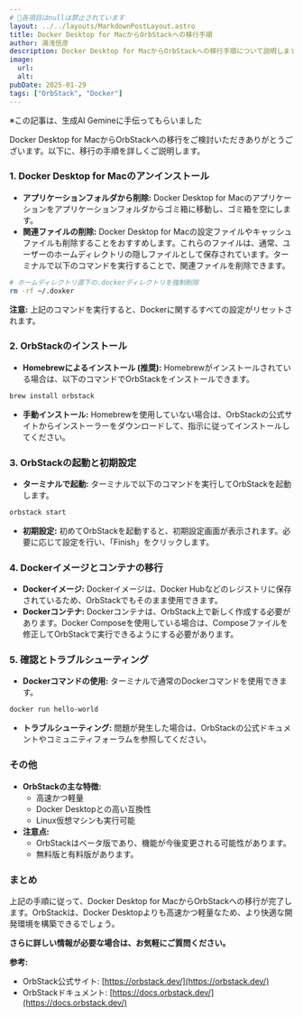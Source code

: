 ```yaml
---
# 📌各項目はnullは禁止されています
layout: ../../layouts/MarkdownPostLayout.astro
title: Docker Desktop for MacからOrbStackへの移行手順
author: 湯浅信彦
description: Docker Desktop for MacからOrbStackへの移行手順について説明します。
image: 
  url: 
  alt: 
pubDate: 2025-01-29
tags: ["OrbStack", "Docker"]
---
```

<style>
  .astro-code {
    width: 90%;
    margin: 0 auto;
    padding:1rem;
    font-size: 1rem;
  }
</style>
※この記事は、生成AI Gemineに手伝ってもらいました

Docker Desktop for MacからOrbStackへの移行をご検討いただきありがとうございます。以下に、移行の手順を詳しくご説明します。

### **1\. Docker Desktop for Macのアンインストール**

* **アプリケーションフォルダから削除:** Docker Desktop for Macのアプリケーションをアプリケーションフォルダからゴミ箱に移動し、ゴミ箱を空にします。  
* **関連ファイルの削除:** Docker Desktop for Macの設定ファイルやキャッシュファイルも削除することをおすすめします。これらのファイルは、通常、ユーザーのホームディレクトリの隠しファイルとして保存されています。ターミナルで以下のコマンドを実行することで、関連ファイルを削除できます。

```zsh
# ホームディレクトリ直下の.dockerディレクトリを強制削除
rm -rf ~/.doxker
```

**注意:** 上記のコマンドを実行すると、Dockerに関するすべての設定がリセットされます。

### **2\. OrbStackのインストール**

* **Homebrewによるインストール (推奨):** Homebrewがインストールされている場合は、以下のコマンドでOrbStackをインストールできます。

```zsh
brew install orbstack
```

* **手動インストール:** Homebrewを使用していない場合は、OrbStackの公式サイトからインストーラーをダウンロードして、指示に従ってインストールしてください。

### **3\. OrbStackの起動と初期設定**

* **ターミナルで起動:** ターミナルで以下のコマンドを実行してOrbStackを起動します。

```zsh
orbstack start
```

* **初期設定:** 初めてOrbStackを起動すると、初期設定画面が表示されます。必要に応じて設定を行い、「Finish」をクリックします。

### **4\. Dockerイメージとコンテナの移行**

* **Dockerイメージ:** Dockerイメージは、Docker Hubなどのレジストリに保存されているため、OrbStackでもそのまま使用できます。  
* **Dockerコンテナ:** Dockerコンテナは、OrbStack上で新しく作成する必要があります。Docker Composeを使用している場合は、Composeファイルを修正してOrbStackで実行できるようにする必要があります。

### **5\. 確認とトラブルシューティング**

* **Dockerコマンドの使用:** ターミナルで通常のDockerコマンドを使用できます。

```zsh
docker run hello-world
```

* **トラブルシューティング:** 問題が発生した場合は、OrbStackの公式ドキュメントやコミュニティフォーラムを参照してください。

### **その他**

* **OrbStackの主な特徴:**  
  * 高速かつ軽量  
  * Docker Desktopとの高い互換性  
  * Linux仮想マシンも実行可能  
* **注意点:**  
  * OrbStackはベータ版であり、機能が今後変更される可能性があります。  
  * 無料版と有料版があります。

### **まとめ**

上記の手順に従って、Docker Desktop for MacからOrbStackへの移行が完了します。OrbStackは、Docker Desktopよりも高速かつ軽量なため、より快適な開発環境を構築できるでしょう。

**さらに詳しい情報が必要な場合は、お気軽にご質問ください。**

**参考:**

* OrbStack公式サイト: [https://orbstack.dev/](https://orbstack.dev/)  
* OrbStackドキュメント: [https://docs.orbstack.dev/](https://docs.orbstack.dev/)
